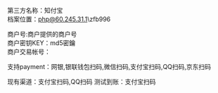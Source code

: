 第三方名称：知付宝  
档案位置：php@60.245.31.1\zfb996
 
商户号:商户提供的商户号  
商户密钥KEY：md5密鑰  
商户交易帐号：
 
支持payment：网银,银联钱包扫码,微信扫码,支付宝扫码,QQ扫码,京东扫码
 
现有渠道：支付宝扫码,QQ扫码
测试到账：支付宝扫码
